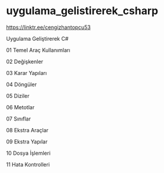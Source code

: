 # uygulama_gelistirerek_csharp

https://linktr.ee/cengizhantopcu53

Uygulama Geliştirerek C#

01 Temel Araç Kullanımları

02 Değişkenler

03 Karar Yapıları

04 Döngüler

05 Diziler

06 Metotlar

07 Sınıflar

08 Ekstra Araçlar

09 Ekstra Yapılar

10 Dosya İşlemleri

11 Hata Kontrolleri

